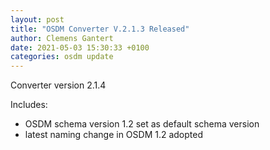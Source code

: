 ```yaml
---
layout: post
title: "OSDM Converter V.2.1.3 Released"
author: Clemens Gantert
date: 2021-05-03 15:30:33 +0100
categories: osdm update
---
```


Converter version 2.1.4

Includes: 
- OSDM schema version 1.2 set as default schema version
- latest naming change in OSDM 1.2 adopted   
